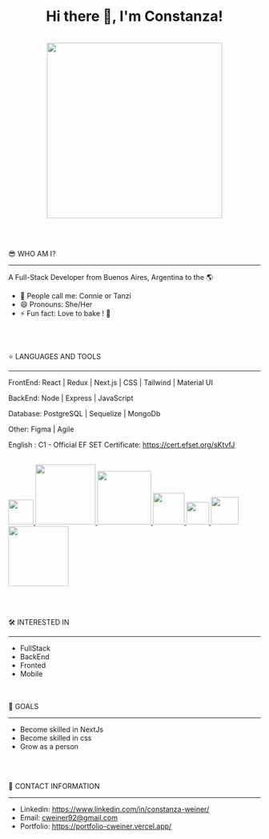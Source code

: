 
<div align="center">
   <h1>Hi there 👋, I'm Constanza!</h1>
  <br>
  <img src="https://github.com/Constanzamw/Constanzamw/assets/140072401/b03bd839-8274-4780-9150-5ec4211c9496" width="350">
</div>

<br><br>

😎 WHO AM I? 
_______________________________________________________________________________________________________________

A Full-Stack Developer from Buenos Aires, Argentina to the 🌎

- 📢 People call me: Connie or Tanzi
- 😄 Pronouns: She/Her
- ⚡ Fun fact: Love to bake ! 🥐


<br><br>

⭐ LANGUAGES AND TOOLS
_______________________________________________________________________________________________________________

FrontEnd: React | Redux | Next.js | CSS | Tailwind | Material UI

BackEnd: Node | Express | JavaScript

Database: PostgreSQL | Sequelize | MongoDb

Other: Figma | Agile

English : C1 -  Official EF SET Certificate: https://cert.efset.org/sKtvfJ

<br>
<a href="https://es.react.dev/">
  <img src="https://github.com/Constanzamw/Constanzamw/assets/140072401/8678310e-e526-4bcf-9748-4c04e2003f68" width="50">
</a>
<a href="https://redux.js.org/">
  <img src="https://github.com/Constanzamw/Constanzamw/assets/140072401/a56bbdca-87d1-452a-99e2-1f0362efa5fc" width="120">
</a>
<a href="https://nextjs.org/">
  <img src="https://github.com/Constanzamw/Constanzamw/assets/140072401/6f87eff5-9512-4a9d-a72b-d8b071b29741" width="107">
</a>
<a href="https://tailwindcss.com/">
  <img src="https://github.com/Constanzamw/Constanzamw/assets/140072401/e318e73b-baf3-48f7-a9a8-2ff9a0ee8415" width="63">
</a>
<a href="https://www.javascript.com/">
  <img src="https://github.com/Constanzamw/Constanzamw/assets/140072401/e2674cc8-e314-4faf-82e1-c152812e2530" width="45">
</a>
<a href="https://www.postgresql.org/">
  <img src="https://github.com/Constanzamw/Constanzamw/assets/140072401/f96933e5-c5a1-4a7e-9c4e-f1dfd2e64f00" width="55">
</a>
<a href="https://www.mongodb.com/brand-resources">
  <img src="https://github.com/Constanzamw/Constanzamw/assets/140072401/0fcc1afd-b443-45b0-ac55-e06214000156" width="120">
</a>

<br><br>

🛠 INTERESTED IN
_______________________________________________________________________________________________________________
- FullStack
- BackEnd
- Fronted
- Mobile


<br><br>
🥇 GOALS 
_______________________________________________________________________________________________________________

- Become skilled in NextJs
- Become skilled in css
- Grow as a person

<br><br>

📲 CONTACT INFORMATION 
_______________________________________________________________________________________________________________

 - Linkedin: https://www.linkedin.com/in/constanza-weiner/
 - Email: cweiner92@gmail.com
 - Portfolio: https://portfolio-cweiner.vercel.app/


